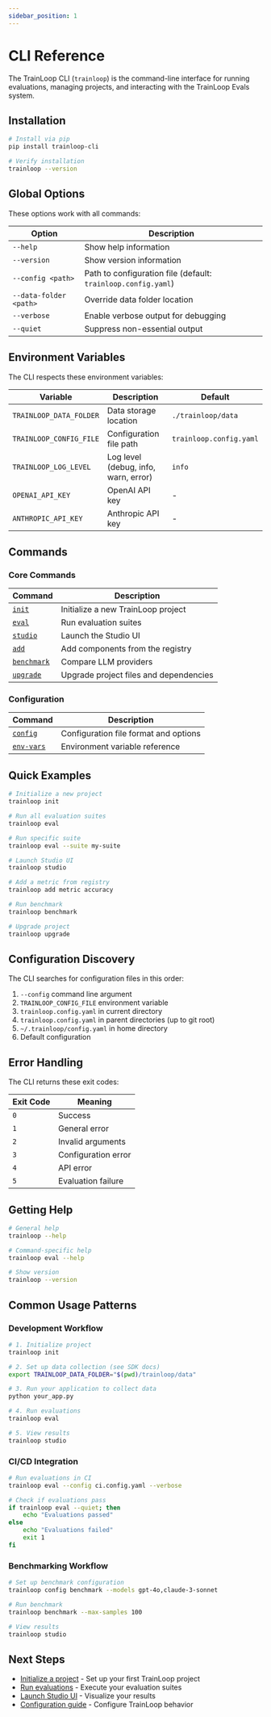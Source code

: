 ```yaml
---
sidebar_position: 1
---
```


# CLI Reference

The TrainLoop CLI (`trainloop`) is the command-line interface for running evaluations, managing projects, and interacting with the TrainLoop Evals system.

## Installation

```bash
# Install via pip
pip install trainloop-cli

# Verify installation
trainloop --version
```

## Global Options

These options work with all commands:

| Option | Description |
|--------|-------------|
| `--help` | Show help information |
| `--version` | Show version information |
| `--config <path>` | Path to configuration file (default: `trainloop.config.yaml`) |
| `--data-folder <path>` | Override data folder location |
| `--verbose` | Enable verbose output for debugging |
| `--quiet` | Suppress non-essential output |

## Environment Variables

The CLI respects these environment variables:

| Variable | Description | Default |
|----------|-------------|---------|
| `TRAINLOOP_DATA_FOLDER` | Data storage location | `./trainloop/data` |
| `TRAINLOOP_CONFIG_FILE` | Configuration file path | `trainloop.config.yaml` |
| `TRAINLOOP_LOG_LEVEL` | Log level (debug, info, warn, error) | `info` |
| `OPENAI_API_KEY` | OpenAI API key | - |
| `ANTHROPIC_API_KEY` | Anthropic API key | - |

## Commands

### Core Commands

| Command | Description |
|---------|-------------|
| [`init`](init.md) | Initialize a new TrainLoop project |
| [`eval`](eval.md) | Run evaluation suites |
| [`studio`](studio.md) | Launch the Studio UI |
| [`add`](add.md) | Add components from the registry |
| [`benchmark`](benchmark.md) | Compare LLM providers |
| [`upgrade`](upgrade.md) | Upgrade project files and dependencies |

### Configuration

| Command | Description |
|---------|-------------|
| [`config`](config.md) | Configuration file format and options |
| [`env-vars`](env-vars.md) | Environment variable reference |

## Quick Examples

```bash
# Initialize a new project
trainloop init

# Run all evaluation suites
trainloop eval

# Run specific suite
trainloop eval --suite my-suite

# Launch Studio UI
trainloop studio

# Add a metric from registry
trainloop add metric accuracy

# Run benchmark
trainloop benchmark

# Upgrade project
trainloop upgrade
```

## Configuration Discovery

The CLI searches for configuration files in this order:

1. `--config` command line argument
2. `TRAINLOOP_CONFIG_FILE` environment variable
3. `trainloop.config.yaml` in current directory
4. `trainloop.config.yaml` in parent directories (up to git root)
5. `~/.trainloop/config.yaml` in home directory
6. Default configuration

## Error Handling

The CLI returns these exit codes:

| Exit Code | Meaning |
|-----------|---------|
| `0` | Success |
| `1` | General error |
| `2` | Invalid arguments |
| `3` | Configuration error |
| `4` | API error |
| `5` | Evaluation failure |

## Getting Help

```bash
# General help
trainloop --help

# Command-specific help
trainloop eval --help

# Show version
trainloop --version
```

## Common Usage Patterns

### Development Workflow

```bash
# 1. Initialize project
trainloop init

# 2. Set up data collection (see SDK docs)
export TRAINLOOP_DATA_FOLDER="$(pwd)/trainloop/data"

# 3. Run your application to collect data
python your_app.py

# 4. Run evaluations
trainloop eval

# 5. View results
trainloop studio
```

### CI/CD Integration

```bash
# Run evaluations in CI
trainloop eval --config ci.config.yaml --verbose

# Check if evaluations pass
if trainloop eval --quiet; then
    echo "Evaluations passed"
else
    echo "Evaluations failed"
    exit 1
fi
```

### Benchmarking Workflow

```bash
# Set up benchmark configuration
trainloop config benchmark --models gpt-4o,claude-3-sonnet

# Run benchmark
trainloop benchmark --max-samples 100

# View results
trainloop studio
```

## Next Steps

- [Initialize a project](init.md) - Set up your first TrainLoop project
- [Run evaluations](eval.md) - Execute your evaluation suites
- [Launch Studio UI](studio.md) - Visualize your results
- [Configuration guide](config.md) - Configure TrainLoop behavior